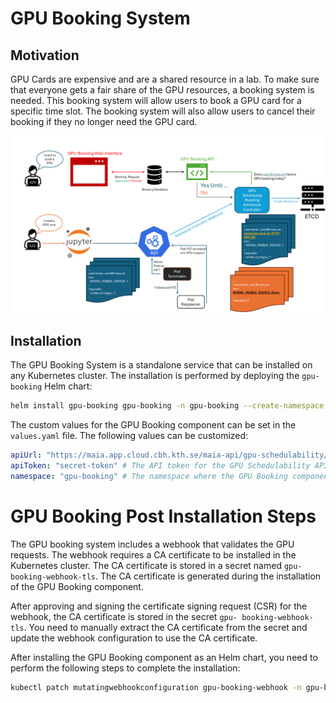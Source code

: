 # GPU Booking System

## Motivation

GPU Cards are expensive and are a shared resource in a lab. To make sure that everyone gets a fair share of the GPU resources, a booking system is needed. This booking system will allow users to book a GPU card for a specific time slot. The booking system will also allow users to cancel their booking if they no longer need the GPU card.


![](./GPU-Booking-System.png)


## Installation

The GPU Booking System is a standalone service that can be installed on any Kubernetes cluster. The installation is performed by deploying the `gpu-booking` Helm chart:

```bash
helm install gpu-booking gpu-booking -n gpu-booking --create-namespace
```

The custom values for the GPU Booking component can be set in the `values.yaml` file. The following values can be customized:
```yaml
apiUrl: "https://maia.app.cloud.cbh.kth.se/maia-api/gpu-schedulability/" # The URL of the GPU Schedulability API service from the MAIA Dashboard
apiToken: "secret-token" # The API token for the GPU Schedulability API service
namespace: "gpu-booking" # The namespace where the GPU Booking component is deployed
```

# GPU Booking Post Installation Steps


The GPU booking system includes a webhook that validates the GPU requests. The webhook requires a CA certificate to be installed in the Kubernetes cluster. The CA certificate is stored in a secret named `gpu-booking-webhook-tls`. The CA certificate is generated during the installation of the GPU Booking component.

After approving and signing the certificate signing request (CSR) for the webhook, the CA certificate is stored in the secret `gpu-
booking-webhook-tls`. You need to manually extract the CA certificate from the secret and update the webhook configuration to use the CA certificate.


After installing the GPU Booking component as an Helm chart, you need to perform the following steps to complete the installation:

```bash
kubectl patch mutatingwebhookconfiguration gpu-booking-webhook -n gpu-booking --type='json' -p="[{'op': 'replace', 'path': '/webhooks/0/clientConfig/caBundle', 'value': \"$(kubectl get secret gpu-booking-webhook-tls -n gpu-booking -o jsonpath='{.data.ca\.crt}')\"}]"
```